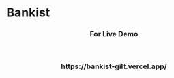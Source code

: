 # Bankist
<h3 align="center"> For Live Demo</h3>
<br/>
<h3 align="center"> https://bankist-gilt.vercel.app/</h3>
